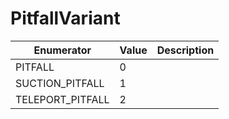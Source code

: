 # PitfallVariant

| Enumerator        | Value | Description |
| ----------------- | ----- | ----------- |
| PITFALL           | 0     |             |
| SUCTION\_PITFALL  | 1     |             |
| TELEPORT\_PITFALL | 2     |             |

